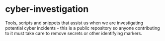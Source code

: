 # cyber-investigation
Tools, scripts and snippets that assist us when we are investigating potential cyber incidents - this is a public repository so anyone contributing to it must take care to remove secrets or other identifying markers.
